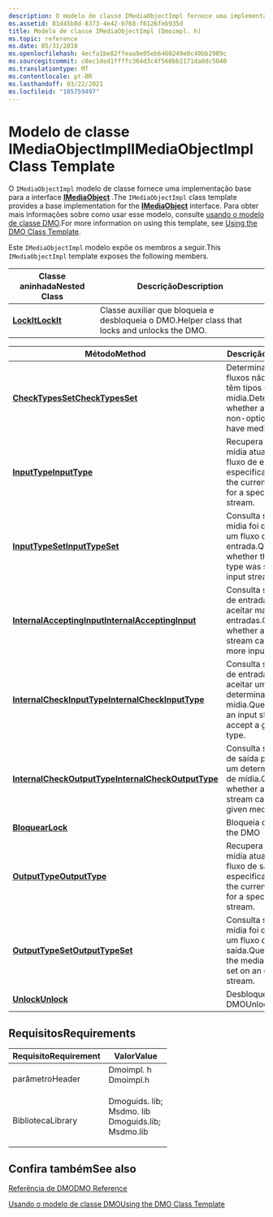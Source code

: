```yaml
---
description: O modelo de classe IMediaObjectImpl fornece uma implementação base para a interface IMediaObject. Para obter mais informações sobre como usar esse modelo, consulte usando o modelo de classe DMO.
ms.assetid: 81d45b8d-8373-4e42-b768-f6126feb935d
title: Modelo de classe IMediaObjectImpl (Dmoimpl. h)
ms.topic: reference
ms.date: 05/31/2018
ms.openlocfilehash: 4ecfa1be82ffeaa9e05eb6460249e0c40bb2989c
ms.sourcegitcommit: c8ec1ded1ffffc364d3c4f560bb2171da0dc5040
ms.translationtype: MT
ms.contentlocale: pt-BR
ms.lasthandoff: 03/22/2021
ms.locfileid: "105759497"
---
```

# <a name="imediaobjectimpl-class-template"></a><span data-ttu-id="bbf4b-104">Modelo de classe IMediaObjectImpl</span><span class="sxs-lookup"><span data-stu-id="bbf4b-104">IMediaObjectImpl Class Template</span></span>

<span data-ttu-id="bbf4b-105">O `IMediaObjectImpl` modelo de classe fornece uma implementação base para a interface [**IMediaObject**](/previous-versions/windows/desktop/api/Mediaobj/nn-mediaobj-imediaobject) .</span><span class="sxs-lookup"><span data-stu-id="bbf4b-105">The `IMediaObjectImpl` class template provides a base implementation for the [**IMediaObject**](/previous-versions/windows/desktop/api/Mediaobj/nn-mediaobj-imediaobject) interface.</span></span> <span data-ttu-id="bbf4b-106">Para obter mais informações sobre como usar esse modelo, consulte [usando o modelo de classe DMO](using-the-dmo-class-template.md).</span><span class="sxs-lookup"><span data-stu-id="bbf4b-106">For more information on using this template, see [Using the DMO Class Template](using-the-dmo-class-template.md).</span></span>

<span data-ttu-id="bbf4b-107">Este `IMediaObjectImpl` modelo expõe os membros a seguir.</span><span class="sxs-lookup"><span data-stu-id="bbf4b-107">This `IMediaObjectImpl` template exposes the following members.</span></span>



| <span data-ttu-id="bbf4b-108">Classe aninhada</span><span class="sxs-lookup"><span data-stu-id="bbf4b-108">Nested Class</span></span>                              | <span data-ttu-id="bbf4b-109">Descrição</span><span class="sxs-lookup"><span data-stu-id="bbf4b-109">Description</span></span>                                  |
|-------------------------------------------|----------------------------------------------|
| [<span data-ttu-id="bbf4b-110">**LockIt**</span><span class="sxs-lookup"><span data-stu-id="bbf4b-110">**LockIt**</span></span>](imediaobjectimpl-lockit.md) | <span data-ttu-id="bbf4b-111">Classe auxiliar que bloqueia e desbloqueia o DMO.</span><span class="sxs-lookup"><span data-stu-id="bbf4b-111">Helper class that locks and unlocks the DMO.</span></span> |



 



| <span data-ttu-id="bbf4b-112">Método</span><span class="sxs-lookup"><span data-stu-id="bbf4b-112">Method</span></span>                                                                      | <span data-ttu-id="bbf4b-113">Descrição</span><span class="sxs-lookup"><span data-stu-id="bbf4b-113">Description</span></span>                                                          |
|-----------------------------------------------------------------------------|----------------------------------------------------------------------|
| <span data-ttu-id="bbf4b-114">[**CheckTypesSet**](/previous-versions/ms807621(v=msdn.10))</span><span class="sxs-lookup"><span data-stu-id="bbf4b-114">[**CheckTypesSet**](/previous-versions/ms807621(v=msdn.10))</span></span>                     | <span data-ttu-id="bbf4b-115">Determina se todos os fluxos não opcionais têm tipos de mídia.</span><span class="sxs-lookup"><span data-stu-id="bbf4b-115">Determines whether all of the non-optional streams have media types.</span></span> |
| <span data-ttu-id="bbf4b-116">[**InputType**](/previous-versions/ms807633(v=msdn.10))</span><span class="sxs-lookup"><span data-stu-id="bbf4b-116">[**InputType**](/previous-versions/ms807633(v=msdn.10))</span></span>                             | <span data-ttu-id="bbf4b-117">Recupera o tipo de mídia atual para um fluxo de entrada especificado.</span><span class="sxs-lookup"><span data-stu-id="bbf4b-117">Retrieves the current media type for a specified input stream.</span></span>       |
| <span data-ttu-id="bbf4b-118">[**InputTypeSet**](/previous-versions/ms807638(v=msdn.10))</span><span class="sxs-lookup"><span data-stu-id="bbf4b-118">[**InputTypeSet**](/previous-versions/ms807638(v=msdn.10))</span></span>                       | <span data-ttu-id="bbf4b-119">Consulta se o tipo de mídia foi definido em um fluxo de entrada.</span><span class="sxs-lookup"><span data-stu-id="bbf4b-119">Queries whether the media type was set on an input stream.</span></span>           |
| <span data-ttu-id="bbf4b-120">[**InternalAcceptingInput**](/previous-versions/ms809095(v=msdn.10))</span><span class="sxs-lookup"><span data-stu-id="bbf4b-120">[**InternalAcceptingInput**](/previous-versions/ms809095(v=msdn.10))</span></span>   | <span data-ttu-id="bbf4b-121">Consulta se um fluxo de entrada pode aceitar mais entradas.</span><span class="sxs-lookup"><span data-stu-id="bbf4b-121">Queries whether an input stream can accept more input.</span></span>               |
| <span data-ttu-id="bbf4b-122">[**InternalCheckInputType**](/previous-versions/ms809096(v=msdn.10))</span><span class="sxs-lookup"><span data-stu-id="bbf4b-122">[**InternalCheckInputType**](/previous-versions/ms809096(v=msdn.10))</span></span>   | <span data-ttu-id="bbf4b-123">Consulta se um fluxo de entrada pode aceitar um determinado tipo de mídia.</span><span class="sxs-lookup"><span data-stu-id="bbf4b-123">Queries whether an input stream can accept a given media type.</span></span>       |
| <span data-ttu-id="bbf4b-124">[**InternalCheckOutputType**](/previous-versions/ms809098(v=msdn.10))</span><span class="sxs-lookup"><span data-stu-id="bbf4b-124">[**InternalCheckOutputType**](/previous-versions/ms809098(v=msdn.10))</span></span> | <span data-ttu-id="bbf4b-125">Consulta se um fluxo de saída pode aceitar um determinado tipo de mídia.</span><span class="sxs-lookup"><span data-stu-id="bbf4b-125">Queries whether an output stream can accept a given media type.</span></span>      |
| <span data-ttu-id="bbf4b-126">[**Bloquear**](/previous-versions/ms809100(v=msdn.10))</span><span class="sxs-lookup"><span data-stu-id="bbf4b-126">[**Lock**](/previous-versions/ms809100(v=msdn.10))</span></span>                                       | <span data-ttu-id="bbf4b-127">Bloqueia o DMO</span><span class="sxs-lookup"><span data-stu-id="bbf4b-127">Locks the DMO</span></span>                                                        |
| <span data-ttu-id="bbf4b-128">[**OutputType**](/previous-versions/ms807644(v=msdn.10))</span><span class="sxs-lookup"><span data-stu-id="bbf4b-128">[**OutputType**](/previous-versions/ms807644(v=msdn.10))</span></span>                           | <span data-ttu-id="bbf4b-129">Recupera o tipo de mídia atual para um fluxo de saída especificado.</span><span class="sxs-lookup"><span data-stu-id="bbf4b-129">Retrieves the current media type for a specified output stream.</span></span>      |
| <span data-ttu-id="bbf4b-130">[**OutputTypeSet**](/previous-versions/ms807649(v=msdn.10))</span><span class="sxs-lookup"><span data-stu-id="bbf4b-130">[**OutputTypeSet**](/previous-versions/ms807649(v=msdn.10))</span></span>                     | <span data-ttu-id="bbf4b-131">Consulta se o tipo de mídia foi definido em um fluxo de saída.</span><span class="sxs-lookup"><span data-stu-id="bbf4b-131">Queries whether the media type was set on an output stream.</span></span>          |
| <span data-ttu-id="bbf4b-132">[**Unlock**](/previous-versions/ms809101(v=msdn.10))</span><span class="sxs-lookup"><span data-stu-id="bbf4b-132">[**Unlock**](/previous-versions/ms809101(v=msdn.10))</span></span>                                   | <span data-ttu-id="bbf4b-133">Desbloqueia o DMO</span><span class="sxs-lookup"><span data-stu-id="bbf4b-133">Unlocks the DMO</span></span>                                                      |



 

## <a name="requirements"></a><span data-ttu-id="bbf4b-134">Requisitos</span><span class="sxs-lookup"><span data-stu-id="bbf4b-134">Requirements</span></span>



| <span data-ttu-id="bbf4b-135">Requisito</span><span class="sxs-lookup"><span data-stu-id="bbf4b-135">Requirement</span></span> | <span data-ttu-id="bbf4b-136">Valor</span><span class="sxs-lookup"><span data-stu-id="bbf4b-136">Value</span></span> |
|--------------------|----------------------------------------------------------------------------------------------------------------------------------------------------------|
| <span data-ttu-id="bbf4b-137">parâmetro</span><span class="sxs-lookup"><span data-stu-id="bbf4b-137">Header</span></span><br/>  | <dl> <span data-ttu-id="bbf4b-138"><dt>Dmoimpl. h</dt></span><span class="sxs-lookup"><span data-stu-id="bbf4b-138"><dt>Dmoimpl.h</dt></span></span> </dl>                                                                     |
| <span data-ttu-id="bbf4b-139">Biblioteca</span><span class="sxs-lookup"><span data-stu-id="bbf4b-139">Library</span></span><br/> | <dl> <span data-ttu-id="bbf4b-140"><dt>Dmoguids. lib; </dt> <dt>Msdmo. lib</dt></span><span class="sxs-lookup"><span data-stu-id="bbf4b-140"><dt>Dmoguids.lib; </dt> <dt>Msdmo.lib</dt></span></span> </dl> |



## <a name="see-also"></a><span data-ttu-id="bbf4b-141">Confira também</span><span class="sxs-lookup"><span data-stu-id="bbf4b-141">See also</span></span>

<dl> <dt>

[<span data-ttu-id="bbf4b-142">Referência de DMO</span><span class="sxs-lookup"><span data-stu-id="bbf4b-142">DMO Reference</span></span>](dmo-reference.md)
</dt> <dt>

[<span data-ttu-id="bbf4b-143">Usando o modelo de classe DMO</span><span class="sxs-lookup"><span data-stu-id="bbf4b-143">Using the DMO Class Template</span></span>](using-the-dmo-class-template.md)
</dt> </dl>

 

 
